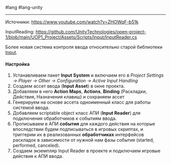#lang #lang-unity

---
Источники:
https://www.youtube.com/watch?v=ZHOWqF-b51k

InputReading: https://github.com/UnityTechnologies/open-project-1/blob/main/UOP1_Project/Assets/Scripts/Input/InputReader.cs

Более новая система контроля ввода относительно старой библиотеки [Input](1.%20Languages/Unity/4.%20УПРАВЛЕНИЕ/Input.md).

#### Настройка
1. Устанавливаем пакет **Input System** и включаем его в *Project Settings -> Player -> Other -> Configuration -> Active Input Handling*
2. Создаем ассет ввода (**Input Asset**) в окне проекта.
3. Добавляем в него **Action Maps**, **Actions**, **Binding** (Раскладки, Действия, Назначения клавиш) и сохраняем ассет
4. Генерируем на основе ассета одноименный класс для работы системой ввода.
5. Добавляем scriptable object класс АПИ (**Input Reader**) для подключения обработчиков к событиям ввода.
6. Прописываем в АПИ **события** для каждого действия на которые впоследствии будем подписываться в игровых скриптах, и триггерим их в реализованных **обработчиках** интерфейсов раскладок в зависимости от нужной нам фазы события (started, performed, canceled).
7. Создаем экземпляр Input Reader в проекте и подключаем игровые действия к АПИ ввода.